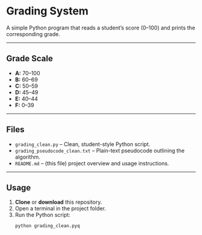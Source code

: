 # Grading System

A simple Python program that reads a student’s score (0–100) and prints the corresponding grade.

---

## Grade Scale

- **A:** 70–100  
- **B:** 60–69  
- **C:** 50–59  
- **D:** 45–49  
- **E:** 40–44  
- **F:** 0–39  

---

## Files

- `grading_clean.py` – Clean, student-style Python script.  
- `grading_pseudocode_clean.txt` – Plain-text pseudocode outlining the algorithm.  
- `README.md` – (this file) project overview and usage instructions.

---

## Usage

1. **Clone** or **download** this repository.
2. Open a terminal in the project folder.
3. Run the Python script:
   ```bash
   python grading_clean.pyq
